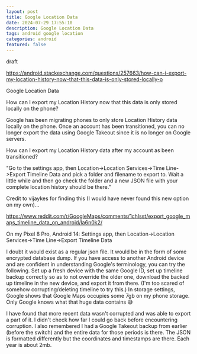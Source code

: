 ```yaml
---
layout: post
title: Google Location Data
date: 2024-07-29 17:55:10
description: Google Location Data
tags: android google location
categories: android
featured: false
---
```


draft 

https://android.stackexchange.com/questions/257663/how-can-i-export-my-location-history-now-that-this-data-is-only-stored-locally-o

Google Location Data

How can I export my Location History now that this data is only stored locally on the phone?

Google has been migrating phones to only store Location History data locally on the phone. Once an account has been transitioned, you can no longer export the data using Google Takeout since it is no longer on Google servers.

How can I export my Location History data after my account as been transitioned?

"Go to the settings app, then 
Location->Location Services->Time Line->Export Timeline Data 
and pick a folder and filename to export to. 
Wait a little while and then go check the folder and a new JSON file with your complete location history should be there."

Credit to vijaykes for finding this (I would have never found this new option on my own)...

https://www.reddit.com/r/GoogleMaps/comments/1chlsst/export_google_maps_timeline_data_on_android/la6n0k2/


On my Pixel 8 Pro, Android 14: Settings app, then Location->Location Services->Time Line->Export Timeline Data

I doubt it would exist as a regular json file. It would be in the form of some encrypted database dump. If you have access to another Android device and are confident in understanding Google's terminology, you can try the following. Set up a fresh device with the same Google ID, set up timeline backup correctly so as to not override the older one, download the backed up timeline in the new device, and export it from there. (I'm too scared of somehow corrupting/deleting timeline to try this.)
In storage settings, Google shows that Google Maps occupies some 7gb on my phone storage. Only Google knows what that huge data contains 😅




I have found that more recent data wasn't corrupted and was able to export a part of it. I didn't check how far I could go back before encountering corruption.
I also remembered I had a Google Takeout backup from earlier (before the switch) and the entire data for those periods is there. The JSON is formatted differently but the coordinates and timestamps are there. Each year is about 2mb.



